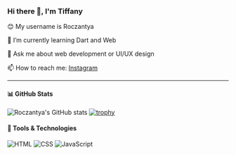 ### Hi there 👋, I'm Tiffany

😊 My username is Roczantya

🌱 I’m currently learning Dart and Web

💬 Ask me about web development or UI/UX design 

📫 How to reach me: [Instagram](https://www.instagram.com/fannya145/)

---

#### 📊 GitHub Stats
![Roczantya's GitHub stats](https://github-readme-stats.vercel.app/api?username=Roczantya&show_icons=true&theme=radical)
[![trophy](https://github-profile-trophy.vercel.app/?username=Roczantya&theme=onedark)](https://github.com/Roczantya/github-profile-trophy)

#### 🧰 Tools & Technologies
![HTML](https://img.shields.io/badge/-HTML5-E34F26?style=flat&logo=html5)
![CSS](https://img.shields.io/badge/-CSS3-1572B6?style=flat&logo=css3)
![JavaScript](https://img.shields.io/badge/-JavaScript-F7DF1E?style=flat&logo=javascript)
